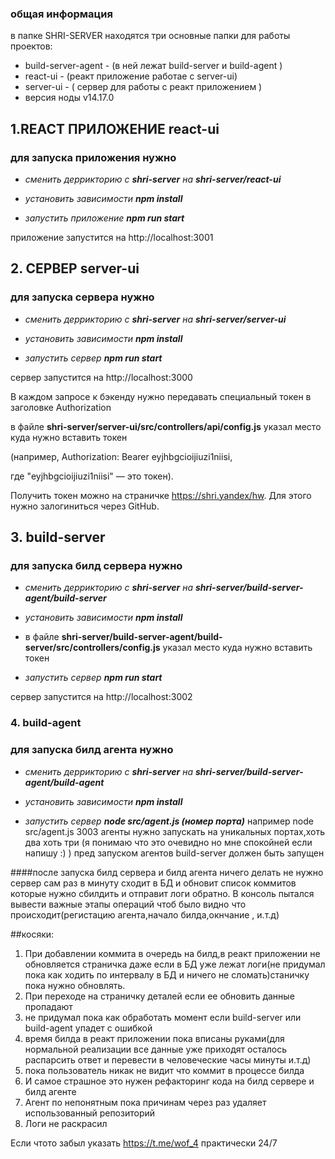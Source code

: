 ### общая информация 
в папке SHRI-SERVER находятся три основные папки для работы проектов:
* build-server-agent - (в ней лежат build-server и build-agent )
* react-ui - (реакт приложение работае с server-ui)
* server-ui - ( сервер для работы с реакт приложением )
* версия ноды v14.17.0



 ## 1.REACT ПРИЛОЖЕНИЕ react-ui

### для запуска приложения нужно

*  *сменить деррикторию с **shri-server**  на **shri-server/react-ui*** 

*  *установить зависимости **npm install***

*  *запустить приложение **npm run start*** 

приложение запустится на http://localhost:3001

## 2. СЕРВЕР server-ui

### для запуска сервера нужно

*  *сменить деррикторию с **shri-server**  на **shri-server/server-ui***  

*  *установить зависимости **npm install***

*  *запустить сервер **npm run start*** 

сервер запустится на http://localhost:3000


В каждом запросе к бэкенду нужно передавать специальный токен в заголовке Authorization 

в файле **shri-server/server-ui/src/controllers/api/config.js** указал место куда нужно вставить токен

(например, Authorization: Bearer eyjhbgcioijiuzi1niisi,

 где "eyjhbgcioijiuzi1niisi" — это токен).
 
  Получить токен можно на страничке https://shri.yandex/hw. Для этого нужно залогиниться через GitHub.



## 3. build-server
### для запуска билд сервера нужно

*  *сменить деррикторию с **shri-server**  на **shri-server/build-server-agent/build-server***  

*  *установить зависимости **npm install***

* в файле **shri-server/build-server-agent/build-server/src/controllers/config.js** указал место куда нужно вставить токен

*  *запустить сервер **npm run start*** 

сервер запустится на http://localhost:3002


### 4. build-agent
### для запуска билд агента нужно

*  *сменить деррикторию с **shri-server**  на **shri-server/build-server-agent/build-agent***  

*  *установить зависимости **npm install***

*  *запустить сервер **node src/agent.js (номер порта)*** например node src/agent.js 3003
агенты нужно запускать на уникальных портах,хоть два хоть три (я понимаю что это очевидно но мне спокойней если напишу :) )
пред запуском агентов build-server должен быть запущен


####после запуска билд сервера и билд агента ничего делать не нужно сервер сам раз в минуту сходит в БД и обновит список коммитов которые нужно сбилдить и отправит логи  обратно. В консоль пытался вывести важные этапы операций чтоб было видно что происходит(регистацию агента,начало билда,окнчание , и.т.д)

##косяки:
1. При добавлении коммита в очередь на билд,в реакт приложении не обновляется страничка даже если в БД уже лежат логи(не придумал пока как ходить по интервалу в БД и ничего не сломать)станичку пока нужно обновлять.
2. При переходе на страничку деталей если ее обновить данные пропадают
3. не придумал пока как обработать момент если build-server  или build-agent упадет с ошибкой
4. время билда в реакт приложении пока вписаны руками(для нормальной реализации все данные уже приходят осталось распарсить ответ и перевести в человеческие часы минуты и.т.д)
5. пока пользователь никак не видит что коммит в процессе билда
6. И самое страшное это нужен рефакторинг кода на билд сервере и билд агенте
7. Агент по непонятным пока причинам через раз удаляет использованный репозиторий
8. Логи не раскрасил

Если чтото забыл указать https://t.me/wof_4  практически 24/7
